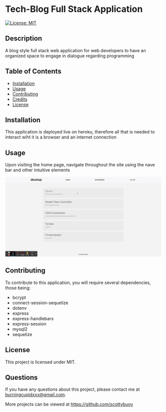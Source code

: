 # Tech-Blog Full Stack Application

[![License: MIT](https://img.shields.io/badge/License-MIT-yellow.svg)](https://opensource.org/licenses/MIT)

## Description 
A blog style full stack web application for web developers to have an organized space to engage in dialogue regarding programming


## Table of Contents


* [Installation](#installation)
* [Usage](#usage)
* [Contributing](#contributing)
* [Credits](#credits)
* [License](#license)


## Installation

This application is deployed live on heroku, therefore  all that is needed to interact wiht it is a browser and an internet connection


## Usage 

Upon visiting the home page, navigate throughout the site using the nave bar and other intuitive elements




![A gif demonstrating the functionality of the application](./public/assets/develup.gif)
<br>
 


## Contributing
To contribute to this application, you will require several dependencies, those being:
- bcrypt
- connect-session-sequelize
- dotenv
- express
- express-handlebars
- express-session
- mysql2
- sequelize


## License

This project is licensed under MIT.


## Questions

If you have any questions about this project, please contact me at burningcupidxxx@gmail.com. 
<br>

More projects can be viewed at https://github.com/scottybuoy